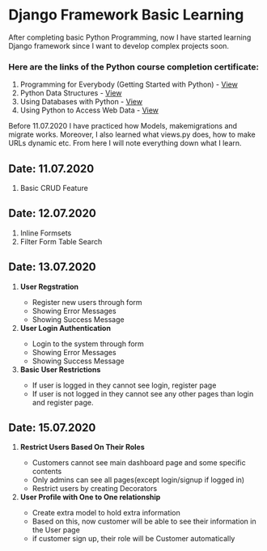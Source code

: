# Django Framework Basic Learning
After completing basic Python Programming, now I have started learning Django framework since I want to develop complex projects soon. 


<h3>Here are the links of the Python course completion certificate:</h3>
<ol>
  <li>Programming for Everybody (Getting Started with Python) - <a href="https://coursera.org/share/a671580c949fceced97b773e26ed41d1" target="_blank">View</a></li>
  <li>Python Data Structures - <a href="https://coursera.org/share/0dd25647d6b1f2fc4bb714117214c96a" target="_blank">View</a></li>
  <li>Using Databases with Python - <a href="https://coursera.org/share/bda801b6db32f13c8573fd28a963c96e" target="_blank">View</a></li>
  <li>Using Python to Access Web Data - <a href="https://coursera.org/share/aee8d83ed3caea398d2e8dd4a8b2df92" target="_blank">View</a></li>
</ol> 

<p>Before 11.07.2020 I have practiced how Models, makemigrations and migrate works. Moreover, I also learned what views.py does, how to make URLs dynamic etc. From here I will note everything down what I learn.</p>

<div>
    <h2>Date: 11.07.2020</h2>
    <ol>
        <li>Basic CRUD Feature</li>
    </ol>
</div>
<div>
    <h2>Date: 12.07.2020</h2>
    <ol>
        <li>Inline Formsets</li>
        <li>Filter Form Table Search</li>
    </ol>
</div>

<div>
    <h2>Date: 13.07.2020</h2>
    <ol>
        <li><strong>User Regstration</strong></li>   
        <ul>
          <li>Register new users through form</li>
          <li>Showing Error Messages</li>
          <li>Showing Success Message</li>
        </ul>
        <li><strong>User Login Authentication</strong></li>
        <ul>
          <li>Login to the system through form</li>
          <li>Showing Error Messages</li>
          <li>Showing Success Message</li>
        </ul>
        <li><strong>Basic User Restrictions</strong></li>
        <ul> 
          <li>If user is logged in they cannot see login, register page</li>
          <li>If user is not logged in they cannot see any other pages than login and register page.</li>
        </ul>
    </ol>
</div>

<div>
    <h2>Date: 15.07.2020</h2>
    <ol>
        <li><strong>Restrict Users Based On Their Roles</strong></li>   
        <ul>
          <li>Customers cannot see main dashboard page and some specific contents</li>
          <li>Only admins can see all pages(except login/signup if logged in)</li>
          <li>Restrict users by creating Decorators</li>
        </ul>
        <li><strong>User Profile with One to One relationship</strong></li>
        <ul>
          <li>Create extra model to hold extra information </li>
          <li>Based on this, now customer will be able to see their information in the User page</li>
          <li>if customer sign up, their role will be Customer automatically</li>
        </ul>
    </ol>
</div>
